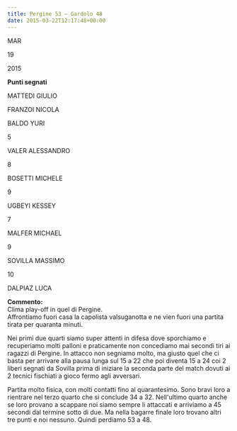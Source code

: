 ```yaml
---
title: Pergine 53 – Gardolo 48
date: 2015-03-22T12:17:48+00:00
---
```

MAR

19

2015

**Punti segnati**

MATTEDI GIULIO

FRANZOI NICOLA

BALDO YURI

5

VALER ALESSANDRO

8

BOSETTI MICHELE

9

UGBEYI KESSEY

7

MALFER MICHAEL

9

SOVILLA MASSIMO

10

DALPIAZ LUCA

**Commento:**  
Clima play-off in quel di Pergine.  
Affrontiamo fuori casa la capolista valsuganotta e ne vien fuori una partita tirata per quaranta minuti.

Nei primi due quarti siamo super attenti in difesa dove sporchiamo e recuperiamo molti palloni e praticamente non concediamo mai secondi tiri ai ragazzi di Pergine. In attacco non segniamo molto, ma giusto quel che ci basta per arrivare alla pausa lunga sul 15 a 22 che poi diventa 15 a 24 coi 2 liberi segnati da Sovilla prima di iniziare la seconda parte del match dovuti ai 2 tecnici fischiati a gioco fermo agli avversari.

Partita molto fisica, con molti contatti fino al quarantesimo. Sono bravi loro a rientrare nel terzo quarto che si conclude 34 a 32. Nell'ultimo quarto anche se loro provano a scappare noi siamo sempre li attaccati e arriviamo a 45 secondi dal termine sotto di due. Ma nella bagarre finale loro trovano altri tre punti e noi nessuno. Quindi perdiamo 53 a 48.